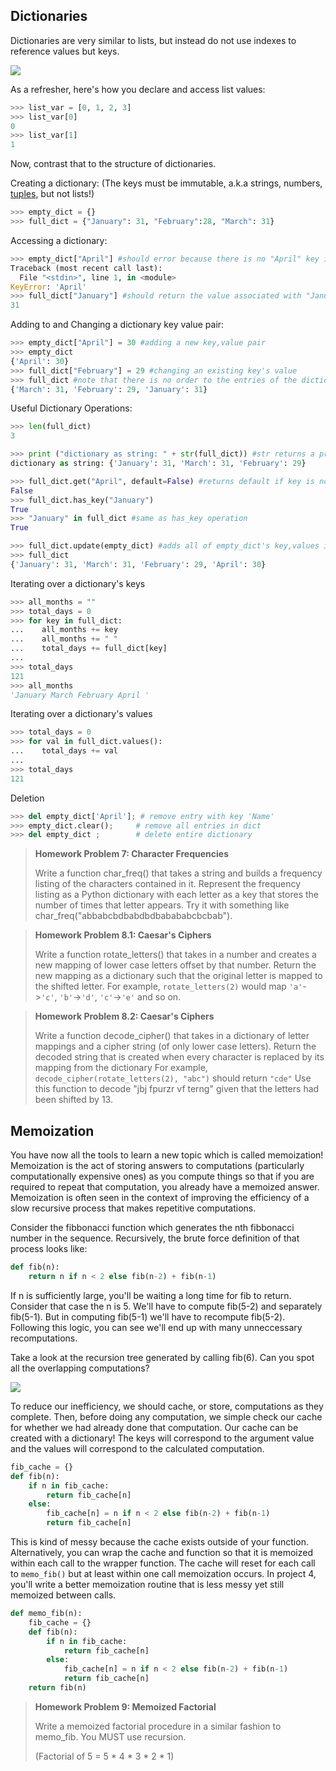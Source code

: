 ## Dictionaries 
Dictionaries are very similar to lists, but instead do not use indexes to reference values but keys. 

![](http://beautyjoy.github.io/bjc-r/img/python/dictionaries_vs_lists.jpg)

As a refresher, here's how you declare and access list values:

```python
>>> list_var = [0, 1, 2, 3]
>>> list_var[0]
0
>>> list_var[1]
1
```
Now, contrast that to the structure of dictionaries.

Creating a dictionary: (The keys must be immutable, a.k.a strings, numbers, [tuples](https://docs.python.org/2/tutorial/datastructures.html#tuples-and-sequences), but not lists!)

```python
>>> empty_dict = {}
>>> full_dict = {"January": 31, "February":28, "March": 31}
```

Accessing a dictionary:

```python
>>> empty_dict["April"] #should error because there is no "April" key in this dictionary 
Traceback (most recent call last):
  File "<stdin>", line 1, in <module>
KeyError: 'April'
>>> full_dict["January"] #should return the value associated with "January" key
31
```

Adding to and Changing a dictionary key value pair:

```python
>>> empty_dict["April"] = 30 #adding a new key,value pair
>>> empty_dict
{'April': 30}
>>> full_dict["February"] = 29 #changing an existing key's value
>>> full_dict #note that there is no order to the entries of the dictionary
{'March': 31, 'February': 29, 'January': 31}

```

Useful Dictionary Operations:

```python
>>> len(full_dict)
3
```

```python
>>> print ("dictionary as string: " + str(full_dict)) #str returns a printable string representation
dictionary as string: {'January': 31, 'March': 31, 'February': 29}
```

```python
>>> full_dict.get("April", default=False) #returns default if key is not in dictionary
False
>>> full_dict.has_key("January")
True
>>> "January" in full_dict #same as has_key operation
True
```

```python
>>> full_dict.update(empty_dict) #adds all of empty_dict's key,values into full_dict
>>> full_dict
{'January': 31, 'March': 31, 'February': 29, 'April': 30}
```

Iterating over a dictionary's keys

```python
>>> all_months = ""
>>> total_days = 0
>>> for key in full_dict:
...    all_months += key
...    all_months += " "
...    total_days += full_dict[key]
...
>>> total_days
121
>>> all_months
'January March February April '
```

Iterating over a dictionary's values

```python
>>> total_days = 0
>>> for val in full_dict.values():
...    total_days += val
...
>>> total_days
121
```

Deletion

```python
>>> del empty_dict['April']; # remove entry with key 'Name'
>>> empty_dict.clear();     # remove all entries in dict
>>> del empty_dict ;        # delete entire dictionary
```

> **Homework Problem 7: Character Frequencies**
>
>Write a function char_freq() that takes a string and builds a frequency listing of the characters contained in it. 
>Represent the frequency listing as a Python dictionary with each letter as a key that stores the number of times that letter appears. 
>Try it with something like char_freq("abbabcbdbabdbdbabababcbcbab").

> **Homework Problem 8.1: Caesar's Ciphers**
>
>Write a function rotate_letters() that takes in a number and creates a new mapping of lower case letters offset by that number.
>Return the new mapping as a dictionary such that the original letter is mapped to the shifted letter.
>For example, ```rotate_letters(2)``` would map ```'a'```->```'c'```, ```'b'```->```'d'```, ```'c'```->```'e'``` and so on.

> **Homework Problem 8.2: Caesar's Ciphers**
>
>Write a function decode_cipher() that takes in a dictionary of letter mappings and a cipher string (of only lower case letters).
>Return the decoded string that is created when every character is replaced by its mapping from the dictionary
>For example, ```decode_cipher(rotate_letters(2), "abc")``` should return ```"cde"```
>Use this function to decode "jbj fpurzr vf terng" given that the letters had been shifted by 13.


## Memoization
You have now all the tools to learn a new topic which is called memoization! Memoization is the act of storing answers to computations (particularly computationally expensive ones) as you compute things so that if you are required to repeat that computation, you already have a memoized answer. Memoization is often seen in the context of improving the efficiency of a slow recursive process that makes repetitive computations.

Consider the fibbonacci function which generates the nth fibbonacci number in the sequence. Recursively, the brute force definition of that process looks like:

```python
def fib(n):
    return n if n < 2 else fib(n-2) + fib(n-1)
```

If n is sufficiently large, you'll be waiting a long time for fib to return. Consider that case the n is 5.
We'll have to compute fib(5-2) and separately fib(5-1).
But in computing fib(5-1) we'll have to recompute fib(5-2).
Following this logic, you can see we'll end up with many unneccessary recomputations. 

Take a look at the recursion tree generated by calling fib(6). Can you spot all the overlapping computations?

![](http://paulmouzas.github.io/assets/fibonacci_tree(1).png)

To reduce our inefficiency, we should cache, or store, computations as they complete. Then, before doing any computation, we simple check our cache for whether we had already done that computation. Our cache can be created with a dictionary! The keys will correspond to the argument value and the values will correspond to the calculated computation.

```python
fib_cache = {}
def fib(n):
    if n in fib_cache:
        return fib_cache[n]
    else:
        fib_cache[n] = n if n < 2 else fib(n-2) + fib(n-1)
        return fib_cache[n]
```

This is kind of messy because the cache exists outside of your function. Alternatively, you can wrap the cache and function so that it is memoized within each call to the wrapper function. The cache will reset for each call to ```memo_fib()``` but at least within one call memoization occurs. In project 4, you'll write a better memoization routine that is less messy yet still memoized between calls.

```python
def memo_fib(n):
    fib_cache = {}
    def fib(n):
        if n in fib_cache:
            return fib_cache[n]
        else:
            fib_cache[n] = n if n < 2 else fib(n-2) + fib(n-1)
            return fib_cache[n]
    return fib(n)
```

> **Homework Problem 9: Memoized Factorial**
>
> Write a memoized factorial procedure in a similar fashion to memo_fib. You MUST use recursion.
>
> (Factorial of 5 = 5 * 4 * 3 * 2 * 1)
